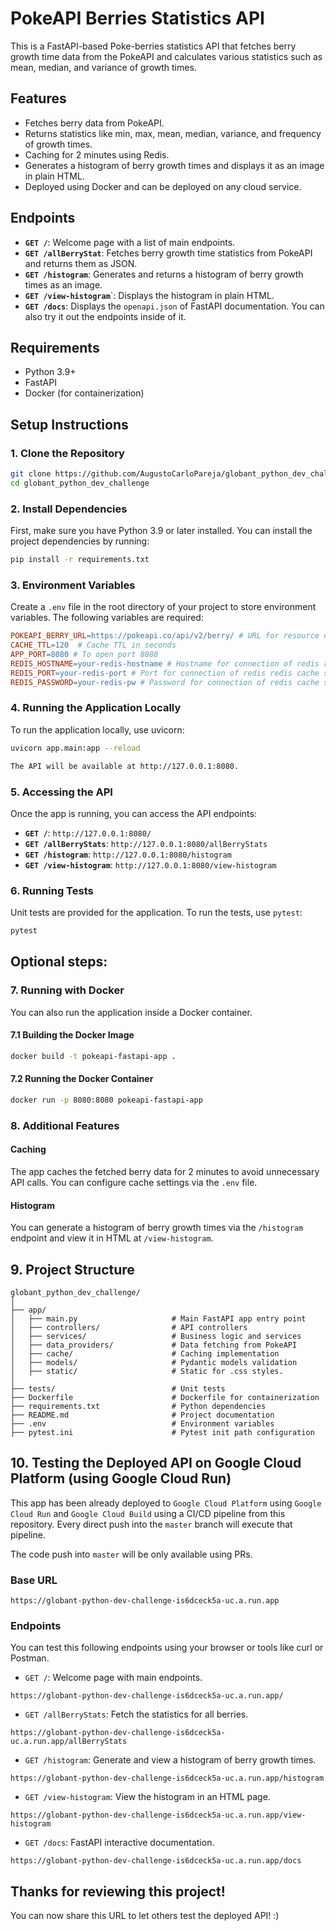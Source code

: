 # PokeAPI Berries Statistics API

This is a FastAPI-based Poke-berries statistics API that fetches berry growth time data from the PokeAPI and calculates various statistics such as mean, median, and variance of growth times.

## Features
- Fetches berry data from PokeAPI.
- Returns statistics like min, max, mean, median, variance, and frequency of growth times.
- Caching for 2 minutes using Redis.
- Generates a histogram of berry growth times and displays it as an image in plain HTML.
- Deployed using Docker and can be deployed on any cloud service.

## Endpoints
- **`GET /`**: Welcome page with a list of main endpoints.
- **`GET /allBerryStat`**: Fetches berry growth time statistics from PokeAPI and returns them as JSON.
- **`GET /histogram`**: Generates and returns a histogram of berry growth times as an image.
- **`GET /view-histogram`**`: Displays the histogram in plain HTML.
- **`GET /docs`**: Displays the `openapi.json` of FastAPI documentation. You can also try it out the endpoints inside of it.

## Requirements
- Python 3.9+
- FastAPI
- Docker (for containerization)

## Setup Instructions
### 1. Clone the Repository
```bash
git clone https://github.com/AugustoCarloPareja/globant_python_dev_challenge.git
cd globant_python_dev_challenge
```

### 2. Install Dependencies
First, make sure you have Python 3.9 or later installed. You can install the project dependencies by running:

```bash
pip install -r requirements.txt
```

### 3. Environment Variables
Create a `.env` file in the root directory of your project to store environment variables. The following variables are required:

```makefile
POKEAPI_BERRY_URL=https://pokeapi.co/api/v2/berry/ # URL for resource of pokeapi
CACHE_TTL=120  # Cache TTL in seconds
APP_PORT=8080 # To open port 8080
REDIS_HOSTNAME=your-redis-hostname # Hostname for connection of redis redis cache service
REDIS_PORT=your-redis-port # Port for connection of redis redis cache service
REDIS_PASSWORD=your-redis-pw # Password for connection of redis cache service
```

### 4. Running the Application Locally
To run the application locally, use uvicorn:

```bash
uvicorn app.main:app --reload

The API will be available at http://127.0.0.1:8080.
```

### 5. Accessing the API
Once the app is running, you can access the API endpoints:
- **`GET /`**: `http://127.0.0.1:8080/`
- **`GET /allBerryStats`**: `http://127.0.0.1:8080/allBerryStats`
- **`GET /histogram`**: `http://127.0.0.1:8080/histogram`
- **`GET /view-histogram`**: `http://127.0.0.1:8080/view-histogram`


### 6. Running Tests
Unit tests are provided for the application. To run the tests, use `pytest`:

```bash
pytest
```

## Optional steps:
### 7.  Running with Docker
You can also run the application inside a Docker container.

#### 7.1 Building the Docker Image
```bash
docker build -t pokeapi-fastapi-app .
```

#### 7.2 Running the Docker Container
```bash
docker run -p 8080:8080 pokeapi-fastapi-app
```

### 8. Additional Features
#### Caching
The app caches the fetched berry data for 2 minutes to avoid unnecessary API calls. You can configure cache settings via the `.env` file.

#### Histogram
You can generate a histogram of berry growth times via the `/histogram` endpoint and view it in HTML at `/view-histogram`.

## 9. Project Structure
```plaintext
globant_python_dev_challenge/
│
├── app/
│   ├── main.py                     # Main FastAPI app entry point
│   ├── controllers/                # API controllers
│   ├── services/                   # Business logic and services
│   ├── data_providers/             # Data fetching from PokeAPI
│   ├── cache/                      # Caching implementation
│   ├── models/                     # Pydantic models validation
│   ├── static/                     # Static for .css styles.
│
├── tests/                          # Unit tests
├── Dockerfile                      # Dockerfile for containerization
├── requirements.txt                # Python dependencies
├── README.md                       # Project documentation
├── .env                            # Environment variables
├── pytest.ini                      # Pytest init path configuration
```

## 10. Testing the Deployed API on Google Cloud Platform (using Google Cloud Run)

This app has been already deployed to `Google Cloud Platform` using `Google Cloud Run` and `Google Cloud Build` using a CI/CD pipeline from this repository. Every direct push into the `master` branch will execute that pipeline.

The code push into `master` will be only available using PRs.

### Base URL
```
https://globant-python-dev-challenge-is6dceck5a-uc.a.run.app
```

### Endpoints
You can test this following endpoints using your browser or tools like curl or Postman.
- `GET /`: Welcome page with main endpoints.
```
https://globant-python-dev-challenge-is6dceck5a-uc.a.run.app/
```
- `GET /allBerryStats`: Fetch the statistics for all berries.
```
https://globant-python-dev-challenge-is6dceck5a-uc.a.run.app/allBerryStats
```

- `GET /histogram`: Generate and view a histogram of berry growth times.
```
https://globant-python-dev-challenge-is6dceck5a-uc.a.run.app/histogram
```
- `GET /view-histogram`: View the histogram in an HTML page.
```
https://globant-python-dev-challenge-is6dceck5a-uc.a.run.app/view-histogram
```
- `GET /docs`: FastAPI interactive documentation.
```
https://globant-python-dev-challenge-is6dceck5a-uc.a.run.app/docs
```
## Thanks for reviewing this project!
 You can now share this URL to let others test the deployed API! :)
